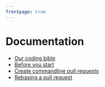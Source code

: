 ```yaml
---
frontpage: true
---
```


# Documentation

- [Our coding bible](https://github.com/ambassify/bible/blob/master/README.md#bible)
- [Before you start](https://github.com/ambassify/bible/blob/master/style/README.md#high-level-guidelines)
- [Create commandline pull requests](https://gist.github.com/JorgenEvens/fecb03320a54ed74e58c#use-hub-to-create-pull-requests)
- [Rebasing a pull request](https://gist.github.com/JorgenEvens/3da05f14d0f5a6bbc2bd#rebasing-a-pull-request)
